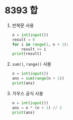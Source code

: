 # 8393 합



1. 반복문 사용

   ```python
   n = int(input())
   result = 0
   for i in range(1, n + 1):
       result += i
   print(result)
   ```



2. `sum()`, `range()` 사용

   ```python
   n = int(input())
   ans = sum(range(n + 1))
   print(ans)
   ```



3. 가우스 공식 사용

   ```python
   n = int(input())
   ans = n * (n + 1) // 2
   print(ans)
   ```

   


